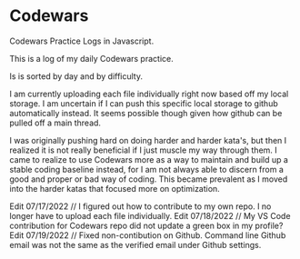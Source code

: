 # Codewars
Codewars Practice Logs in Javascript.

This is a log of my daily Codewars practice.

Is is sorted by day and by difficulty.

I am currently uploading each file individually right now based off my local storage. I am uncertain if I can push this specific local storage to github automatically instead. It seems possible though given how github can be pulled off a main thread.

I was originally pushing hard on doing harder and harder kata's, but then I realized it is not really beneficial if I just muscle my way through them. I came to realize to use Codewars more as a way to maintain and build up a stable coding baseline instead, for I am not always able to discern from a good and proper or bad way of coding. This became prevalent as I moved into the harder katas that focused more on optimization.

Edit 07/17/2022 // I figured out how to contribute to my own repo. I no longer have to upload each file individually.
Edit 07/18/2022 // My VS Code contribution for Codewars repo did not update a green box in my profile?
Edit 07/19/2022 // Fixed non-contibution on Github. Command line Github email was not the same as the verified email under Github settings.
